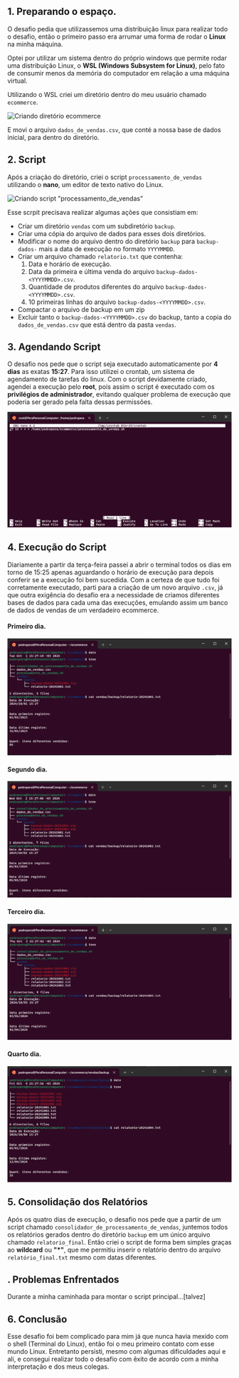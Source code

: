 ## 1. Preparando o espaço.
O desafio pedia que utilizassemos uma distribuição linux para realizar todo o desafio, então o primeiro passo era arrumar uma forma de rodar o **Linux** na minha máquina.

Optei por utilizar um sistema dentro do próprio windows que permite rodar uma distribuição Linux, o **WSL (Windows Subsystem for Linux)**, pelo fato de consumir menos da memória do computador em relação a uma máquina virtual.

Utilizando o WSL criei um diretório dentro do meu usuário chamado ```ecommerce```. 

![Criando diretório ecommerce](../evidencias/criando_diretório_ecommerce.png)

E movi o arquivo ```dados_de_vendas.csv```, que conté a nossa base de dados inicial, para dentro do diretório.

## 2. Script
Após a criação do diretório, criei o script ```processamento_de_vendas``` utilizando o **nano**, um editor de texto nativo do Linux.

![Criando script "processamento_de_vendas"]()

Esse scrpit precisava realizar algumas ações que consistiam em:
- Criar um diretório ```vendas``` com um subdiretório ```backup```.
- Criar uma cópia do arquivo de dados para esses dois diretórios.
- Modificar o nome do arquivo dentro do diretório ```backup``` para ```backup-dados-``` mais a data de execução no formato ```YYYYMMDD```.
- Criar um arquivo chamado ```relatorio.txt``` que contenha:
  1. Data e horário de execução.
  2. Data da primeira e última venda do arquivo ```backup-dados-<YYYYMMDD>.csv```.
  3. Quantidade de produtos diferentes do arquivo ```backup-dados-<YYYYMMDD>.csv```.
  4. 10 primeiras linhas do arquivo ```backup-dados-<YYYYMMDD>.csv```.
- Compactar o arquivo de backup em um zip
- Excluir tanto o ```backup-dados-<YYYYMMDD>.csv``` do backup, tanto a copia do ```dados_de_vendas.csv``` que está dentro da pasta ```vendas```.
  
## 3. Agendando Script
O desafio nos pede que o script seja executado automaticamente por **4 dias** as exatas **15:27**.
Para isso utilizei o crontab, um sistema de agendamento de tarefas do linux.
Com o script devidamente criado, agendei a execução pelo **root**, pois assim o script é executado com os **privilégios de administrador**, evitando qualquer problema de execução que poderia ser gerado pela falta dessas permissões.

![Adicionando tarefa](../evidencias/adicionando_tarefa.png)

## 4. Execução do Script
Diariamente a partir da terça-feira passei a abrir o terminal todos os dias em torno de 15:25 apenas aguardando o horário de execução para depois conferir se a execução foi bem sucedida. Com a certeza de que tudo foi corretamente executado, parti para a criação de um novo arquivo ```.csv```, já que outra exigência do desafio era a necessidade de criamos diferentes bases de dados para cada uma das execuções, emulando assim um banco de dados de vendas de um verdadeiro ecommerce.

#### Primeiro dia.
![Adicionando tarefa](../evidencias/1.primeira_execução.png)

#### Segundo dia.
![Adicionando tarefa](../evidencias/2.segunda_execução.png)

#### Terceiro dia.
![Adicionando tarefa](../evidencias/3.terceira_execução.png)

#### Quarto dia.
![Adicionando tarefa](../evidencias/4.quarta_execução.png)


## 5. Consolidação dos Relatórios
Após os quatro dias de execução, o desafio nos pede que a partir de um script chamado ```consolidador_de_processamento_de_vendas```, juntemos todos os relatórios gerados dentro do diretório ```backup``` em um único arquivo chamado ```relatorio_final```.
Então criei o script de forma bem simples graças ao **wildcard** ou **"*"**, que me permitiu inserir o relatório dentro do arquivo ```relatório_final.txt``` mesmo com datas diferentes.

## . Problemas Enfrentados
Durante a minha caminhada para montar o script principal...[talvez]

## 6. Conclusão
Esse desafio foi bem complicado para mim já que nunca havia mexido com o shell (Terminal do Linux), então foi o meu primeiro contato com esse mundo Linux. Entretanto persisti, mesmo com algumas dificuldades aqui e ali, e consegui realizar todo o desafio com êxito de acordo com a minha interpretação e dos meus colegas.
